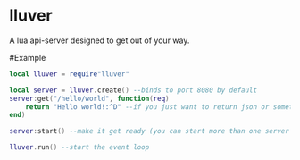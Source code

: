 # lluver

A lua api-server designed to get out of your way. 

#Example

```lua
local lluver = require"lluver"

local server = lluver.create() --binds to port 8080 by default
server:get("/hello/world", function(req)
	return "Hello world!:^D" --if you just want to return json or something, put it here!
end)

server:start() --make it get ready (you can start more than one server before calling run)

lluver.run() --start the event loop

```
